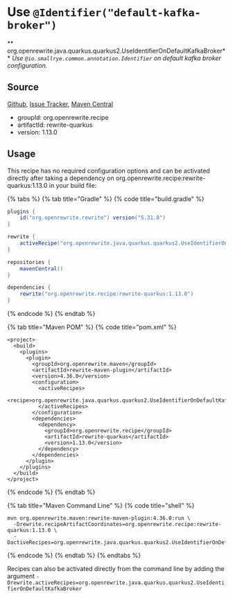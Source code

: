 # Use `@Identifier("default-kafka-broker")`

** org.openrewrite.java.quarkus.quarkus2.UseIdentifierOnDefaultKafkaBroker**
_Use `@io.smallrye.common.annotation.Identifier` on default kafka broker configuration._

## Source

[Github](https://github.com/openrewrite/rewrite-quarkus), [Issue Tracker](https://github.com/openrewrite/rewrite-quarkus/issues), [Maven Central](https://search.maven.org/artifact/org.openrewrite.recipe/rewrite-quarkus/1.13.0/jar)

* groupId: org.openrewrite.recipe
* artifactId: rewrite-quarkus
* version: 1.13.0


## Usage

This recipe has no required configuration options and can be activated directly after taking a dependency on org.openrewrite.recipe:rewrite-quarkus:1.13.0 in your build file:

{% tabs %}
{% tab title="Gradle" %}
{% code title="build.gradle" %}
```groovy
plugins {
    id("org.openrewrite.rewrite") version("5.31.0")
}

rewrite {
    activeRecipe("org.openrewrite.java.quarkus.quarkus2.UseIdentifierOnDefaultKafkaBroker")
}

repositories {
    mavenCentral()
}

dependencies {
    rewrite("org.openrewrite.recipe:rewrite-quarkus:1.13.0")
}
```
{% endcode %}
{% endtab %}

{% tab title="Maven POM" %}
{% code title="pom.xml" %}
```markup
<project>
  <build>
    <plugins>
      <plugin>
        <groupId>org.openrewrite.maven</groupId>
        <artifactId>rewrite-maven-plugin</artifactId>
        <version>4.36.0</version>
        <configuration>
          <activeRecipes>
            <recipe>org.openrewrite.java.quarkus.quarkus2.UseIdentifierOnDefaultKafkaBroker</recipe>
          </activeRecipes>
        </configuration>
        <dependencies>
          <dependency>
            <groupId>org.openrewrite.recipe</groupId>
            <artifactId>rewrite-quarkus</artifactId>
            <version>1.13.0</version>
          </dependency>
        </dependencies>
      </plugin>
    </plugins>
  </build>
</project>
```
{% endcode %}
{% endtab %}

{% tab title="Maven Command Line" %}
{% code title="shell" %}
```shell
mvn org.openrewrite.maven:rewrite-maven-plugin:4.36.0:run \
  -Drewrite.recipeArtifactCoordinates=org.openrewrite.recipe:rewrite-quarkus:1.13.0 \
  -DactiveRecipes=org.openrewrite.java.quarkus.quarkus2.UseIdentifierOnDefaultKafkaBroker
```
{% endcode %}
{% endtab %}
{% endtabs %}

Recipes can also be activated directly from the command line by adding the argument `-Drewrite.activeRecipes=org.openrewrite.java.quarkus.quarkus2.UseIdentifierOnDefaultKafkaBroker`
